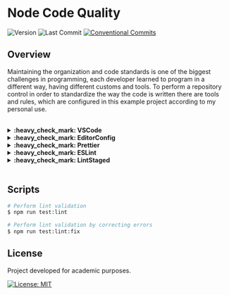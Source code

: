 # Node Code Quality

![Version](https://img.shields.io/github/package-json/v/guiigos/node-repository-quality)
![Last Commit](https://img.shields.io/github/last-commit/guiigos/node-repository-quality)
[![Conventional Commits][conventional-commits-image]][conventional-commits-url]

[conventional-commits-image]: https://img.shields.io/badge/Conventional%20Commits-1.0.0-yellow
[conventional-commits-url]: https://conventionalcommits.org

## Overview

Maintaining the organization and code standards is one of the biggest challenges in programming, each developer learned to program in a different way, having different customs and tools. To perform a repository control in order to standardize the way the code is written there are tools and rules, which are configured in this example project according to my personal use.

<br>
<details>
  <summary>
    <strong>:heavy_check_mark: VSCode</strong>
  </summary>
  <br>

[`extensions.json`](/.vscode/extensions.json)<br>
[`settings.json`](/.vscode/settings.json)<br>

One of the most used editors today, it allows the automation of the code quality structure, facilitating the processes defined with the tool's plugins. For the settings to work correctly, all the plugins requested below must be installed.

- [**EditorConfig**](https://marketplace.visualstudio.com/items?itemName=EditorConfig.EditorConfig)
- [**Prettier**](https://marketplace.visualstudio.com/items?itemName=esbenp.prettier-vscode)
- [**ESLint**](https://marketplace.visualstudio.com/items?itemName=dbaeumer.vscode-eslint)

</details>

<details>
  <summary>
    <strong>:heavy_check_mark: EditorConfig</strong>
  </summary>
  <br>

[**Documentation**](https://editorconfig.org/)

Tool that standardizes settings between code editors, helping to maintain the standard among developers working with different editors. It basically consists of the standardization of spacing of code identification, coding of files, other standards that may differ among editors.

[`.editorconfig`](/.editorconfig)

```yml
root = true

[*]
charset = utf-8
end_of_line = lf
indent_size = 2
indent_style = space
insert_final_newline = true
trim_trailing_whitespace = true

[*.md]
trim_trailing_whitespace = false

[{Makefile,**.mk}]
indent_style = tab
```

</details>

<details>
  <summary>
    <strong>:heavy_check_mark: Prettier</strong>
  </summary>
  <br>

[**Documentation**](https://prettier.io/)

```bash
$ npm install --save-dev prettier
```

Tool that complements the formatting of codes, being opinionated. It supports several different languages ​​and can automate code formatting automatically when saving. The main settings we use are the validation of quotation marks, number of characters per line and other settings that it makes available.

[`.prettierrc`](/.prettierrc)

```json
{
  "semi": true,
  "singleQuote": true,
  "trailingComma": "es5",
  "printWidth": 100
}
```

</details>

<details>
  <summary>
    <strong>:heavy_check_mark: ESLint</strong>
  </summary>
  <br>

[**Documentation**](https://eslint.org/)

It is a code analysis tool, to identify patterns that do not match the styleguide being used. It is complemented with the previous configurations, allowing the creation of rules related to coding.

```bash
$ npm install --save-dev eslint-plugin-prettier
$ npm install --save-dev eslint-config-prettier
$ npx eslint --init
```

- **How would you like to use ESLint?** - _`To check syntax, find problems, and enforce code style`_
- **What type of modules does your project use?** - _`JavaScript modules`_
- **Which framework does your project use?** - _`None of these`_
- **Does your project use TypeScript?** - _`No`_
- **Where does your code run?** - _`Node`_
- **How would you like to define a style for your project?** - _`Use a popular style guide`_
- **Which style guide do you want to follow?** - _`Airbnb`_
- **What format do you want your config file to be in?** - _`JSON`_
- **Would you like to install them now with npm?** - _`Yes`_

[`.eslintrc`](/.eslintrc)

```json
{
  "env": {
    "es2021": true,
    "node": true
  },
  "extends": ["airbnb-base", "prettier"],
  "parserOptions": {
    "ecmaVersion": 12,
    "sourceType": "module"
  },
  "plugins": ["prettier"],
  "rules": {
    "prettier/prettier": ["error"]
  }
}
```

[`package.json`](/package.json)

```json
"scripts": {
  "test:lint": "eslint src --ext .js",
  "test:lint:fix": "npm run test:lint -- --fix"
}
```

</details>

<details>
  <summary>
    <strong>:heavy_check_mark: LintStaged</strong>
  </summary>
  <br>

[**Documentation**](https://github.com/okonet/lint-staged)

Tool that runs commands for code lint only on files that will be added at commit. It makes it easy to test only files that are being worked on. This tool must be installed together with a git hook command tool.

```bash
$ npm install --save-dev husky
$ npm install --save-dev lint-staged
```

[`.huskyrc`](/.huskyrc)

```json
{
  "hooks": {
    "pre-commit": "lint-staged --quiet --allow-empty --no-stash"
  }
}
```

[`package.json`](/package.json)

```json
"lint-staged": {
  "src/**/*.js": [
    "eslint --fix",
    "prettier --write"
  ]
}
```

</details>
<br>

## Scripts

```bash
# Perform lint validation
$ npm run test:lint

# Perform lint validation by correcting errors
$ npm run test:lint:fix
```

## License

Project developed for academic purposes.

[![License: MIT](https://img.shields.io/github/license/guiigos/node-repository-quality?color=black)](./LICENSE)
